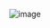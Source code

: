 ![image](https://user-images.githubusercontent.com/80198020/137233628-c479d823-22ee-427a-8e1d-1aa61c250f52.png)
